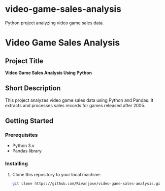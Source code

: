 # video-game-sales-analysis
Python project analyzing video game sales data.
# Video Game Sales Analysis

## Project Title
**Video Game Sales Analysis Using Python**

## Short Description
This project analyzes video game sales data using Python and Pandas. It extracts and processes sales records for games released after 2005.

## Getting Started

### Prerequisites
- Python 3.x
- Pandas library

### Installing
1. Clone this repository to your local machine:
   ```sh
   git clone https://github.com/Rivanjose/video-game-sales-analysis.git
